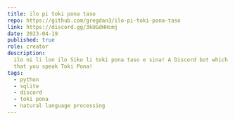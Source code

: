 ```yaml
---
title: ilo pi toki pona taso
repo: https://github.com/gregdan3/ilo-pi-toki-pona-taso
link: https://discord.gg/3kUGdHHcmj
date: 2023-04-19
published: true
role: creator
description:
  ilo ni li lon ilo Siko li toki pona taso e sina! A Discord bot which enforces
  that you speak Toki Pona!
tags:
  - python
  - sqlite
  - discord
  - toki pona
  - natural language processing
---
```


<!-- toc -->

<!-- - [Levels](#levels) -->
<!--   - [sitelen Lasina taso / only Latin script](#sitelen-lasina-taso--only-latin-script) -->
<!--     - [Vocabulary Enforcement](#vocabulary-enforcement) -->
<!--     - [Regex, but you can make illegal sounds](#regex-but-you-can-make-illegal-sounds) -->
<!--     - [Regex, but you can't make illegal sounds](#regex-but-you-cant-make-illegal-sounds) -->
<!--   - [sitelen ante / Different scripts](#sitelen-ante--different-scripts) -->
<!--     - [Level one: a regex for each](#level-one-a-regex-for-each) -->

<!-- tocstop -->

<!-- # -->
<!---->
<!-- If you want to detect Toki Pona being written without other languages present, -->
<!-- there are many different approaches with different trade-offs. You may choose to -->
<!-- be highly strict, enforcing speech at the vocabulary level- a practical task in -->
<!-- a language with less than 150 words. You may choose to be more loose, especially -->
<!-- in allowing for names, and use a regex-centric solution. Then, you may be -->
<!---->
<!-- ## sitelen Lasina taso / only Latin script -->
<!---->
<!-- #### Vocabulary Enforcement -->
<!---->
<!-- #### Regex, but you can make illegal sounds -->
<!---->
<!-- #### Regex, but you can't make illegal sounds -->
<!---->
<!-- ## sitelen ante / Different scripts -->
<!---->
<!-- #### Level one: a regex for each -->
<!---->
<!-- You can reiterate all the different regex strategies applied to Latin script for -->
<!-- every writing system. -->

